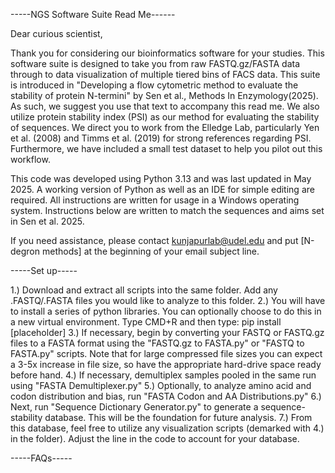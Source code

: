 -----NGS Software Suite Read Me------



Dear curious scientist,

Thank you for considering our bioinformatics software for your studies. This software suite is designed to take you from raw FASTQ.gz/FASTA data through to data visualization of multiple tiered bins of FACS data. This suite is introduced in "Developing a flow cytometric method to evaluate the stability of protein N-termini" by Sen et al., Methods In Enzymology(2025). As such, we suggest you use that text to accompany this read me. We also utilize protein stability index (PSI) as our method for evaluating the stability of sequences. We direct you to work from the Elledge Lab, particularly Yen et al. (2008) and Timms et al. (2019) for strong references regarding PSI. Furthermore, we have included a small test dataset to help you pilot out this workflow.

This code was developed using Python 3.13 and was last updated in May 2025. A working version of Python as well as an IDE for simple editing are required. All instructions are written for usage in a Windows operating system. Instructions below are written to match the sequences and aims set in Sen et al. 2025.

If you need assistance, please contact kunjapurlab@udel.edu and put [N-degron methods] at the beginning of your email subject line.

-----Set up-----

1.) Download and extract all scripts into the same folder. Add any .FASTQ/.FASTA files you would like to analyze to this folder.
2.) You will have to install a series of python libraries. You can optionally choose to do this in a new virtual environment. Type CMD+R and then type:
	pip install [placeholder]
3.) If necessary, begin by converting your FASTQ or FASTQ.gz files to a FASTA format using the "FASTQ.gz to FASTA.py" or "FASTQ to FASTA.py" scripts. Note that for large 
compressed file sizes you can expect a 3-5x increase in file size, so have the appropriate hard-drive space ready before hand.
4.) If necessary, demultiplex samples pooled in the same run using "FASTA Demultiplexer.py"
5.) Optionally, to analyze amino acid and codon distribution and bias, run "FASTA Codon and AA Distributions.py" 
6.) Next, run "Sequence Dictionary Generator.py" to generate a sequence-stability database. This will be the foundation for future analysis.
7.) From this database, feel free to utilize any visualization scripts (demarked with 4.) in the folder). Adjust the line in the code to account for your database.

-----FAQs-----
